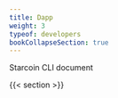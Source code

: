 ```yaml
---
title: Dapp
weight: 3
typeof: developers
bookCollapseSection: true
---
```


Starcoin CLI document

<!--more-->

{{< section >}}
